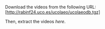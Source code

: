 Download the videos from the following URL:
[http://rabinf24.uco.es/ucolaeo/ucolaeodb.tgz]

Then, extract the videos *here*.